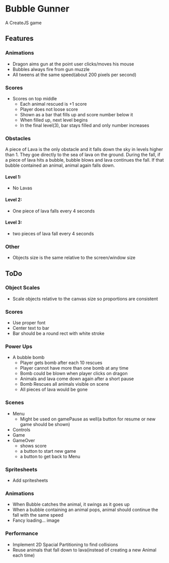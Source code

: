 # Bubble Gunner

A CreateJS game

## Features

### Animations

- Dragon aims gun at the point user clicks/moves his mouse
- Bubbles always fire from gun muzzle 
- All tweens at the same speed(about 200 pixels per second)

### Scores

- Scores on top middle
  - Each animal rescued is +1 score
  - Player does not loose score
  - Shown as a bar that fills up and score number below it
  - When filled up, next level begins
  - In the final level(3), bar stays filled and only number increases 

### Obstacles

A piece of Lava is the only obstacle and it falls down the sky in levels higher than 1. They goe directly to the sea of lava on the ground. During the fall, if a piece of lava hits a bubble, bubble blows and lava continues the fall. If that bubble contained an animal, animal again falls down.

#### Level 1:

- No Lavas

#### Level 2:

- One piece of lava falls every 4 seconds

#### Level 3:

- two pieces of lava fall every 4 seconds 

### Other

- Objects size is the same relative to the screen/window size  

## ToDo

### Object Scales

- Scale objects relative to the canvas size so proportions are consistent

### Scores

- Use proper font
- Center text to bar
- Bar should be a round rect with white stroke

### Power Ups

- A bubble bomb
  - Player gets bomb after each 10 rescues
  - Player cannot have more than one bomb at any time
  - Bomb could be blown when player clicks on dragon
  - Animals and lava come down again after a short pause
  - Bomb Rescues all animals visible on scene
  - All pieces of lava would be gone

### Scenes

- Menu
  - Might be used on gamePause as well(a button for resume or new game should be shown)
- Controls
- Game
- GameOver
  - shows score
  - a button to start new game
  - a button to get back to Menu
  
### Spritesheets

- Add spritesheets

### Animations

- When Bubble catches the animal, it swings as it goes up
- When a bubble containing an animal pops, animal should continue the fall with the same speed  
- Fancy loading... image

### Performance

- Implement 2D Spacial Partitioning to find collisions
- Reuse animals that fall down to lava(instead of creating a new Animal each time)
